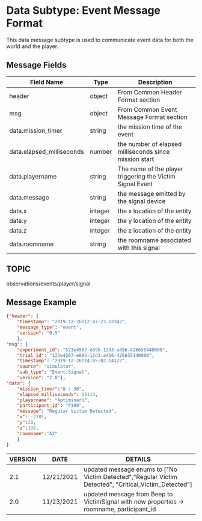 # Data Subtype: Event Message Format
This data message subtype is used to communicate event data for both the world and the player.  
## Message Fields

| Field Name | Type | Description
| --- | --- | ---|
| header | object | From Common Header Format section 
| msg | object | From Common Event Message Format section 
| data.mission_timer | string | the mission time of the event
| data.elapsed_milliseconds | number | the number of elapsed milliseconds since mission start
| data.playername | string | The name of the player triggering the Victim Signal Event
| data.message | string | the message emitted by the signal device
| data.x | integer | the x location of the entity
| data.y | integer | the y location of the entity
| data.z | integer | the z location of the entity
| data.roomname | string | the roomname associated with this signal


## TOPIC
observations/events/player/signal

## Message Example

```json
{"header": {
	"timestamp": "2019-12-26T12:47:23.1234Z",
	"message_type": "event",
	"version": "0.5"
	},
"msg": { 
	"experiment_id": "523e4567-e89b-12d3-a456-426655440000",
    "trial_id": "123e4567-e89b-12d3-a456-426655440000",
	"timestamp": "2019-12-26T14:05:02.1412Z",
	"source": "simulator",
	"sub_type": "Event:Signal",
	"version": "2.0"},
"data": {
	"mission_timer":"8 : 36",
	"elapsed_milliseconds": 15113,
	"playername": "Aptiminer1",
	"participant_id": "P100",	
	"message": "Regular Victim Detected",	
	"x": -2185,
	"y":28,
	"z":198,
	"roomname":"A2"		
	}
}

```

VERSION | DATE | DETAILS
| --- | --- | --- |
2.1 | 12/21/2021 | updated message enums to ["No Victim Detected","Regular Victim Detected", "Critical_Victim_Detected"]
2.0 | 11/23/2021 | updated message from Beep to VictimSignal with new properties -> roomname, participant_id